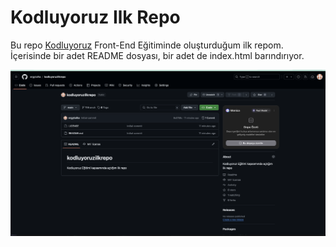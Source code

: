 # Kodluyoruz Ilk Repo

Bu repo [Kodluyoruz](https://www.kodluyoruz.org) Front-End Eğitiminde oluşturduğum ilk repom. İçerisinde bir adet README dosyası, bir adet de index.html barındırıyor.

![testgorsel](test.png)
